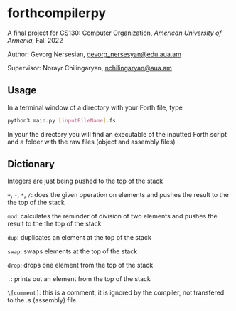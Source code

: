 # forthcompilerpy

A final project for CS130: Computer Organization, *American University of Armenia*, Fall 2022

Author: Gevorg Nersesian, gevorg_nersesyan@edu.aua.am    

Supervisor: Norayr Chilingaryan, nchilingaryan@aua.am



## Usage

In a terminal window of a directory with your Forth file, type
```bash
python3 main.py [inputFileName].fs
``` 

In your the directory you will find an executable of the inputted Forth script and a folder with the raw files (object and assembly files)


## Dictionary

Integers are just being pushed to the top of the stack

```+```, ```-```, ```*```, ```/```: does the given operation on elements and pushes the result to the the top of the stack

```mod```: calculates the reminder of division of two elements and pushes the result to the the top of the stack

```dup```: duplicates an element at the top of the stack

```swap```: swaps elements at the top of the stack

```drop```: drops one element from the top of the stack

```.```: prints out an element from the top of the stack

```\[comment]```: this is a comment, it is ignored by the compiler, not transfered to the .s (assembly) file
